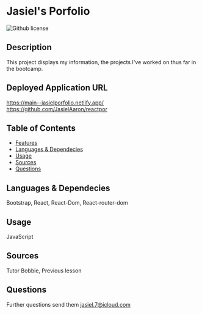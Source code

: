 # Jasiel's Porfolio

  ![Github license](https://img.shields.io/badge/license-MIT-blue.svg)

  ## Description

  This project displays my information, the projects I've worked on thus far in the bootcamp.

  ## Deployed Application URL
  
  https://main--jasielporfolio.netlify.app/
  https://github.com/JasielAaron/reactpor

  ## Table of Contents

  * [Features](#features)
  * [Languages & Dependecies](#languagesanddependencies)
  * [Usage](#usage)
  * [Sources](#sources)
  * [Questions](#questions)
  

  

  ## Languages & Dependecies

  Bootstrap, React, React-Dom, React-router-dom

  ## Usage

  JavaScript

  

  ## Sources 

  Tutor Bobbie, Previous lesson
  

  ## Questions 

  Further questions send them [jasiel.7@icloud.com](mailto:jasiel.7@icloud.com?subject=[GitHub%20Dev20Connect])
